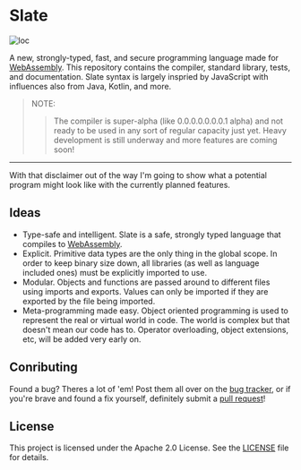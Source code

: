 # Slate

![loc](https://tokei.rs/b1/github/nektro/slate)

A new, strongly-typed, fast, and secure programming language made for [WebAssembly](https://webassembly.org/). This repository contains the compiler, standard library, tests, and documentation. Slate syntax is largely inspried by JavaScript with influences also from Java, Kotlin, and more.

> NOTE:
> > The compiler is super-alpha (like 0.0.0.0.0.0.0.1 alpha) and not ready to be used in any sort of regular capacity just yet. Heavy development is still underway and more features are coming soon!

----

With that disclaimer out of the way I'm going to show what a potential program might look like with the currently planned features.

## Ideas
- Type-safe and intelligent. Slate is a safe, strongly typed language that compiles to [WebAssembly](https://webassembly.org/).
- Explicit. Primitive data types are the only thing in the global scope. In order to keep binary size down, all libraries (as well as language included ones) must be explicitly imported to use.
- Modular. Objects and functions are passed around to different files using imports and exports. Values can only be imported if they are exported by the file being imported.
- Meta-programming made easy. Object oriented programming is used to represent the real or virtual world in code. The world is complex but that doesn't mean our code has to. Operator overloading, object extensions, etc, will be added very early on.

## Conributing
Found a bug? Theres a lot of 'em! Post them all over on the [bug tracker](https://github.com/nektro/slate/issues), or if you're brave and found a fix yourself, definitely submit a [pull request](https://github.com/nektro/apps.nektro.net/pulls)!

## License
This project is licensed under the Apache 2.0 License. See the [LICENSE](LICENSE) file for details.

